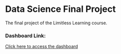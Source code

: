 # Data Science Final Project
The final project of the Limitless Learning course.

### Dashboard Link:
[Click here to access the dashboard](https://lookerstudio.google.com/u/0/reporting/b85b0cfc-9d4b-4679-8ecd-7393b43965cb/page/DUBtD?s=nu30TYuKC58)
